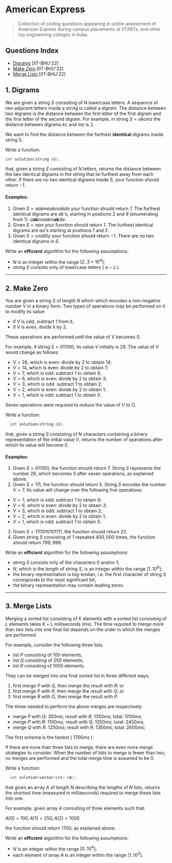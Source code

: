 # American Express
> Collection of coding questions appearing in online assessment of American Express during campus placements at IIT/NITs, and other top engineering colleges in India.

## Questions Index

* [Digrams](#1-digrams) [IIT-BHU'22]
* [Make Zero](#2-make-zero) [IIT-BHU'22]
* [Merge Lists](#3-merge-lists) [IIT-BHU'22]

## 1. Digrams

We are given a string $S$ consisting of $N$ lowercase letters. A sequence of two adjacent letters inside a string is called a $digram$. The distance between two digrams is the distance between the first letter of the first digram and the first letter of the second digram. For example, in string $S = akcmz$ the distance between digrams $kc$ and $mz$ is $2$. 

We want to find the distance between the furthest **identical** digrams inside string S. 

Write a function: 

```cpp
int solution(string &S);
```

that, given a string $S$ consisting of $N$ letters, returns the distance between the two identical digrams in the string that lie furthest away from each other. If there are no two identical digrams inside S, your function should return $-1$. 

#### Examples: 

1. Given $S = aakmaakmakda$ your function should return $7$. The furthest identical digrams are $ak$'s, starting in positions $2$ and $9$ (enumerating from 1): $a\textbf{ak}maakm\textbf{ak}da$. 
2. Given $S = aaa$ your function should return $1$. The furthest identical digrams are $aa$'s starting at positions $1$ and $2$. 
3. Given $S = codility$ your function should return $-1$. There are no two identical digrams in $S$. 

Write an **efficient** algorithm for the following assumptions: 

* $N$ is an integer within the range $[2.. 3\times10^4]$; 
* string $S$ consists only of lowercase letters ( $a-z$ ).

---

## 2. Make Zero

You are given a string $S$ of length $N$ which which encodes a non-negative number $V$ in a binary form. Two types of operations may be performed on it to modify its value: 

* if $V$ is odd, subtract $1$ from it;
* if $V$ is even, divide it by $2$.

These operations are performed until the value of $V$ becomes $0$. 



For example, if string $S = 011100$, its value $V$ initially is $28$. The value of $V$ would change as follows: 

* $V = 28$, which is even: divide by $2$ to obtain $14$; 
* $V = 14$, which is even: divide by $2$ to obtain $7$; 
* $V = 7$, which is odd: subtract $1$ to obtain $6$; 
* $V = 6$, which is even: divide by $2$ to obtain $3$; 
* $V = 3$, which is odd: subtract $1$ to obtain $2$; 
* $V = 2$, which is even: divide by $2$ to obtain $1$; 
* $V = 1$, which is odd: subtract $1$ to obtain $0$. 

Seven operations were required to reduce the value of $V$ to $O$. 

Write a function: 

```cpp
  int solution(string &S); 
```

that, given a string $S$ consisting of N characters containing a binary representation of the initial value $V$, returns the number of operations after which its value will become $0$.

#### Examples: 

1. Given $S = 011100$, the function should return 7. String $S$ represents the number $28$, which becomes 0 after seven operations, as explained above. 
2. Given $S = 111$, the function should return $5$. String $S$ encodes the number $V = 7$. Its value will change over the following five operations: 
  * $V = 7$, which is odd: subtract $1$ to obtain $6$; 
  * $V = 6$, which is even: divide by $2$ to obtain $3$; 
  * $V = 3$, which is odd: subtract $1$ to obtain $2$; 
  * $V = 2$, which is even: divide by $2$ to obtain $1$; 
  * $V = 1$, which is odd: subtract $1$ to obtain $0$. 
  
3. Given $S = 1111010101111$, the function should return $22$. 
4. Given string $S$ consisting of $1$ repeated $400,000$ times, the function should return $799,999$. 

Write an **efficient** algorithm for the following assumptions: 

* string $S$ consists only of the characters $0$ and/or $1$; 
* $N$, which is the length of string $S$, is an integer within the range $[1..10^6]$; 
* the binary representation is big-endian, i.e. the first character of string $S$ corresponds to the most significant bit; 
* the binary representation may contain leading zeros. 

---

## 3. Merge Lists

Merging a sorted list consisting of $K$ elements with a sorted list consisting of $L$ elements takes $K + L$ milliseconds (ms). The time required to merge more than two lists into one final list depends on the order in which the merges are performed.

For example, consider the following three lists.

* list $P$ consisting of $100$ elements,
* list $Q$ consisting of $250$ elements,
* list $R$ consisting of $1000$ elements.

They can be merged into one final sorted list in three different ways:

1. first merge $P$ with $Q$, then merge the result with $R$; or
2. first merge $P$ with $R$, then merge the result with $Q$; or
3. first merge $R$ with $Q$, then merge the result with $P$.

The times needed to perform the above merges are respectively:

* merge $P$ with $Q$: $350 ms$; result with $R$; $1350 ms$; total: $1700 ms$;
* merge $P$ with $R$: $1100 ms$; result with $Q$; $1350 ms$; total: $2450 ms$;
* merge $Q$ with $R$: $1250 ms$; result with $R$; $1350 ms$; total: $2600 ms$;

The first schema is the fastest ( $1700 ms$ ).

If there are more than three lists to merge, there are even more merge strategies to consider. When the number of lists to merge is fewer than two, no merges are performed and the total merge time is assumed to be 0.

Write a function:

```cpp
  int solution(vector<int> &A);
```

that given an array $A$ of length $N$ describing the lengths of $N$ lists, returns the shortest time (measured in milliseconds) required to merge these lists into one.

For example, given array $A$ consisting of three elements such that:

$A[0] = 100, A[1] = 250, A[2] = 1000$

the function should return $1700$, as explained above.

Write an **efficient** algorithm for the following assumptions:

* $N$ is an integer within the range $[0..10^4]$;
* each element of array $A$ is an integer within the range $[1..10^3]$.
